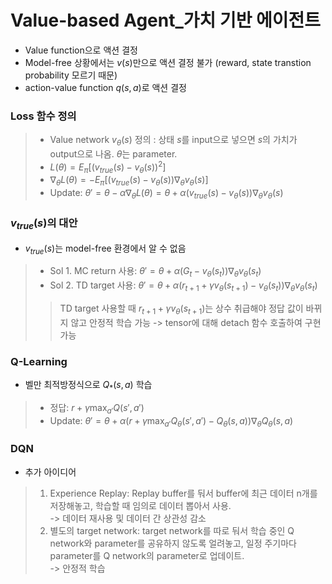 # Value-based Agent_가치 기반 에이전트
* Value function으로 액션 결정  
* Model-free 상황에서는 $v(s)$만으로 액션 결정 불가 (reward, state transtion probability 모르기 때문)  
* action-value function $q(s,a)$로 액션 결정

### Loss 함수 정의
> * Value network $v_{\theta}(s)$ 정의 : 상태 $s$를 input으로 넣으면 $s$의 가치가 output으로 나옴. $\theta$는 parameter.  
> * $L(\theta)=E_\pi[(v_{true}(s)-v_{\theta}(s))^2]$  
> * $\nabla_{\theta} L(\theta)=-E_\pi[(v_{true}(s)-v_{\theta}(s))\nabla_{\theta} v_{\theta}(s)]$  
> * Update: $\theta' = \theta-\alpha\nabla_{\theta} L(\theta) =\theta+\alpha(v_{true}(s)-v_{\theta}(s))\nabla_{\theta} v_{\theta}(s)$
  
### $v_{true}(s)$의 대안
* $v_{true}(s)$는 model-free 환경에서 알 수 없음
> * Sol 1. MC return 사용: $\theta' = \theta+\alpha(G_t-v_{\theta}(s_t))\nabla_{\theta} v_{\theta}(s_t)$  
> * Sol 2. TD target 사용: $\theta' = \theta+\alpha(r_{t+1}+\gamma v_{\theta}(s_{t+1})-v_{\theta}(s_t))\nabla_{\theta} v_{\theta}(s_t)$   
>> TD target 사용할 때 $r_{t+1}+\gamma v_{\theta}(s_{t+1})$는 상수 취급해야 정답 값이 바뀌지 않고 안정적 학습 가능 -> tensor에 대해 detach 함수 호출하여 구현 가능  

### Q-Learning
* 벨만 최적방정식으로 $Q_*(s,a)$ 학습  
> * 정답: $r+\gamma \displaystyle\max_{a'} \textstyle Q(s',a')$  
> * Update: $\theta' = \theta+\alpha(r+\gamma \displaystyle\max_{a'} \textstyle Q_{\theta}(s',a')-Q_{\theta}(s,a))\nabla_{\theta} Q_{\theta}(s,a)$ 

### DQN  
* 추가 아이디어  
> 1. Experience Replay: Replay buffer를 둬서 buffer에 최근 데이터 n개를 저장해놓고, 학습할 때 임의로 데이터 뽑아서 사용.  
> -> 데이터 재사용 및 데이터 간 상관성 감소  
> 2. 별도의 target network: target network를 따로 둬서 학습 중인 Q network와 parameter를 공유하지 않도록 얼려놓고, 일정 주기마다 parameter를 Q network의 parameter로 업데이트.   
> -> 안정적 학습  
